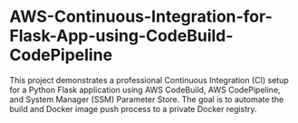 # AWS-Continuous-Integration-for-Flask-App-using-CodeBuild-CodePipeline
This project demonstrates a professional Continuous Integration (CI) setup for a Python Flask application using AWS CodeBuild, AWS CodePipeline, and System Manager (SSM) Parameter Store. The goal is to automate the build and Docker image push process to a private Docker registry.
